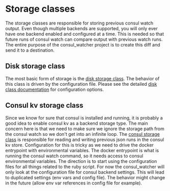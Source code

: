 # Storage classes
The storage classes are responsible for storing previous consul watch output.  Even though multiple backends are supported, you will only ever have one backend enabled and configured at a time.  This is needed so that future runs of consul watch can compare output with previous watch runs.  The entire purpose of the consul_watcher project is to create this diff and send it to a destination.

## Disk storage class
The most basic form of storage is the [disk storage class](https://github.com/fortman/consul_watcher/blob/master/lib/consul_watcher/storage/disk.rb).  The behavior of this class is driven by the configuration file.  Please see the detailed [disk class documentation](https://github.com/fortman/consul_watcher/blob/master/docs/storage/disk.md) for configuration options.

## Consul kv storage class
Since we know for sure that consul is installed and running, it is probably a good idea to enable consul kv as a backend storage type.  The main concern here is that we need to make sure we ignore the storage path from the consul watch so we don't get into an infinite loop.  The [consul storage class](https://github.com/fortman/consul_watcher/blob/master/lib/consul_watcher/storage/consul.rb) is responsible for reading and writing previous json runs in the consul kv store.  Configuration for this is tricky as we need to drive the docker entrypoint with environmental variables.  The docker entrypoint is what is running the consul watch command, so it needs access to consul environmental variables.  The direction is to start using the configuration files for all things related to the ruby script.  For now the consul_watcher will only look at the configuration file for consul backend settings.  This will lead to duplicated settings (env vars and config file).  The behavior might change in the future (allow env var references in config file for example).
